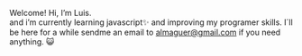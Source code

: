 Welcome! 
Hi, I’m Luis.                                                  
and i’m currently learning javascript✨ and improving my programer skills. I´ll be here for a while sendme an email to 
almaguer@gmail.com if you need anything. 😺   


<!---
theironc/theironc is a ✨ special ✨ repository because its `README.md` (this file) appears on your GitHub profile.
You can click the Preview link to take a look at your changes.
--->
